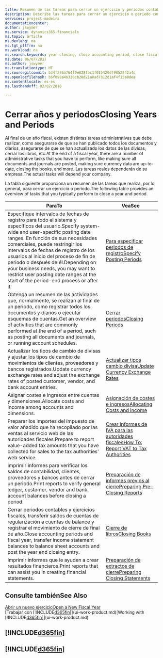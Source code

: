 ```yaml
---
title: Resumen de las tareas para cerrar un ejercicio y periodos contables | Documentos de Microsoft
description: Describe las tareas para cerrar un ejercicio o periodo contable, por ejemplo, asegurarse de que se ha registrado los documentos y los diarios, y comprobar los saldos bancarios.
services: project-madeira
documentationcenter: 
author: jswymer
ms.service: dynamics365-financials
ms.topic: article
ms.devlang: na
ms.tgt_pltfrm: na
ms.workload: na
ms.search.keywords: year closing, close accounting period, close fiscal year, bank account detailed trial balance
ms.date: 06/07/2017
ms.author: jswymer
ms.translationtype: HT
ms.sourcegitcommit: b34f276a764f0e828fbc1f015429df9852242a4c
ms.openlocfilehash: b6f098a46338cb28d21a0ad7b12d1af4f15a8dea
ms.contentlocale: es-es
ms.lasthandoff: 02/02/2018

---
```

# <a name="closing-years-and-periods"></a><span data-ttu-id="3c87a-103">Cerrar años y periodos</span><span class="sxs-lookup"><span data-stu-id="3c87a-103">Closing Years and Periods</span></span>
<span data-ttu-id="3c87a-104">Al final de un año fiscal, existen distintas tareas administrativas que debe realizar, como asegurarse de que se han publicado todos los documentos y diarios, asegurarse de que se han actualizado los datos de las divisas, cerrar los libros, etc.</span><span class="sxs-lookup"><span data-stu-id="3c87a-104">At the end of a fiscal year, there are a number of administrative tasks that you have to perform, like making sure all documents and journals are posted, making sure currency data are up-to-date, closing the books, and more.</span></span> <span data-ttu-id="3c87a-105">Las tareas reales dependerán de su empresa.</span><span class="sxs-lookup"><span data-stu-id="3c87a-105">The actual tasks will depend your company.</span></span>

<span data-ttu-id="3c87a-106">La tabla siguiente proporciona un resumen de las tareas que realiza, por lo general, para cerrar un ejercicio o periodo.</span><span class="sxs-lookup"><span data-stu-id="3c87a-106">The following table provides an overview of tasks that you typically perform to close a year and period.</span></span>

| <span data-ttu-id="3c87a-107">Para</span><span class="sxs-lookup"><span data-stu-id="3c87a-107">To</span></span> | <span data-ttu-id="3c87a-108">Vea</span><span class="sxs-lookup"><span data-stu-id="3c87a-108">See</span></span> |
| --- | --- |
| <span data-ttu-id="3c87a-109">Especifique intervalos de fechas de registro para todo el sistema y específicos del usuario.</span><span class="sxs-lookup"><span data-stu-id="3c87a-109">Specify system-wide and user-specific posting date ranges.</span></span> <span data-ttu-id="3c87a-110">En función de sus necesidades comerciales, puede restringir los intervalos de fechas de registro de los usuarios al inicio del proceso de fin de periodo o después de él.</span><span class="sxs-lookup"><span data-stu-id="3c87a-110">Depending on your business needs, you may want to restrict user posting date ranges at the start of the period-end process or after it.</span></span> |[<span data-ttu-id="3c87a-111">Para especificar periodos de registro</span><span class="sxs-lookup"><span data-stu-id="3c87a-111">Specify Posting Periods</span></span>](finance-how-specify-posting-periods.md) |
| <span data-ttu-id="3c87a-112">Obtenga un resumen de las actividades que, normalmente, se realizan al final de un periodo, como registrar todos los documentos y diarios o ejecutar esquemas de cuentas.</span><span class="sxs-lookup"><span data-stu-id="3c87a-112">Get an overview of activities that are commonly performed at the end of a period, such as posting all documents and journals, or running account schedules.</span></span> |[<span data-ttu-id="3c87a-113">Cerrar períodos</span><span class="sxs-lookup"><span data-stu-id="3c87a-113">Closing Periods</span></span>](year-how-complete-period-end-processes.md) |
| <span data-ttu-id="3c87a-114">Actualizar los tipos de cambio de divisas y ajustar los tipos de cambio de movimientos de clientes, proveedores y bancos registrados.</span><span class="sxs-lookup"><span data-stu-id="3c87a-114">Update currency exchange rates and adjust the exchange rates of posted customer, vendor, and bank account entries.</span></span> |[<span data-ttu-id="3c87a-115">Actualizar tipos cambio divisa</span><span class="sxs-lookup"><span data-stu-id="3c87a-115">Update Currency Exchange Rates</span></span>](finance-how-update-currencies.md) |
| <span data-ttu-id="3c87a-116">Asignar costes e ingresos entre cuentas y dimensiones.</span><span class="sxs-lookup"><span data-stu-id="3c87a-116">Allocate costs and income among accounts and dimensions.</span></span> |[<span data-ttu-id="3c87a-117">Asignación de costes e ingresos</span><span class="sxs-lookup"><span data-stu-id="3c87a-117">Allocating Costs and Income</span></span>](year-allocate-costs-income.md) |
| <span data-ttu-id="3c87a-118">Preparar los importes del impuesto de valor añadido que ha recopilado por las ventas al servicio web de las autoridades fiscales.</span><span class="sxs-lookup"><span data-stu-id="3c87a-118">Prepare to report value-added tax amounts that you have collected for sales to the tax authorities' web service.</span></span> |[<span data-ttu-id="3c87a-119">Crear informes de IVA para las autoridades fiscales</span><span class="sxs-lookup"><span data-stu-id="3c87a-119">How To: Report VAT to Tax Authorities</span></span>](finance-how-report-vat.md)|
| <span data-ttu-id="3c87a-120">Imprimir informes para verificar los saldos de contabilidad, clientes, proveedores y bancos antes de cerrar un periodo.</span><span class="sxs-lookup"><span data-stu-id="3c87a-120">Print reports to verify general ledger, customer, vendor and bank account balances before closing a period.</span></span> |[<span data-ttu-id="3c87a-121">Preparación de informes previos al cierre</span><span class="sxs-lookup"><span data-stu-id="3c87a-121">Preparing Pre-Closing Reports</span></span>](year-prepare-preclose-reports.md) |
| <span data-ttu-id="3c87a-122">Cerrar periodos contables y ejercicios fiscales, transferir saldos de cuentas de regularización a cuentas de balance y registrar el movimiento de cierre de final de año.</span><span class="sxs-lookup"><span data-stu-id="3c87a-122">Close accounting periods and fiscal year, transfer income statement balances to balance sheet accounts and post the year end closing entry.</span></span> |[<span data-ttu-id="3c87a-123">Cierre de libros</span><span class="sxs-lookup"><span data-stu-id="3c87a-123">Closing Books</span></span>](year-close-books.md) |
| <span data-ttu-id="3c87a-124">Imprimir informes que le ayuden a crear resultados financieros.</span><span class="sxs-lookup"><span data-stu-id="3c87a-124">Print reports that can assist you in creating financial statements.</span></span> |[<span data-ttu-id="3c87a-125">Preparación de extractos de cierre</span><span class="sxs-lookup"><span data-stu-id="3c87a-125">Preparing Closing Statements</span></span>](year-prepare-close-statement.md) |

## <a name="see-also"></a><span data-ttu-id="3c87a-126">Consulte también</span><span class="sxs-lookup"><span data-stu-id="3c87a-126">See Also</span></span>
[<span data-ttu-id="3c87a-127">Abrir un nuevo ejercicio</span><span class="sxs-lookup"><span data-stu-id="3c87a-127">Open a New Fiscal Year</span></span>](finance-how-open-new-fiscal-year.md)  
<span data-ttu-id="3c87a-128">[Trabajar con [!INCLUDE[d365fin](includes/d365fin_md.md)]](ui-work-product.md)</span><span class="sxs-lookup"><span data-stu-id="3c87a-128">[Working with [!INCLUDE[d365fin](includes/d365fin_md.md)]](ui-work-product.md)</span></span>

## [!INCLUDE[d365fin](includes/free_trial_md.md)]  
## [!INCLUDE[d365fin](includes/training_link_md.md)]

